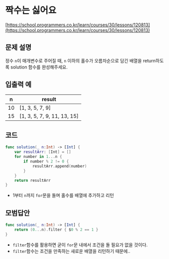 # 짝수는 싫어요

[https://school.programmers.co.kr/learn/courses/30/lessons/120813](https://school.programmers.co.kr/learn/courses/30/lessons/120813)

## 문제 설명

정수 `n`이 매개변수로 주어질 때, `n` 이하의 홀수가 오름차순으로 담긴 배열을 return하도록 solution 함수를 완성해주세요.

## 입출력 예

|n|result|
|---|---|
|10|[1, 3, 5, 7, 9]|
|15|[1, 3, 5, 7, 9, 11, 13, 15]|

## 코드

```swift
func solution(_ n:Int) -> [Int] {
    var resultArr: [Int] = []
    for number in 1...n {
        if number % 2 != 0 {
            resultArr.append(number)
        }
    }
    return resultArr
}
```

- 1부터 `n`까지 `for`문을 돌며 홀수를 배열에 추가하고 리턴

## 모범답안

```swift
func solution(_ n:Int) -> [Int] {
    return (0...n).filter { $0 % 2 == 1 }
}
```

- `filter`함수를 활용하면 굳이 `for`문 내에서 조건을 돌 필요가 없을 것이다.
- `filter`함수는 조건을 만족하는 새로운 배열을 리턴하기 때문에..